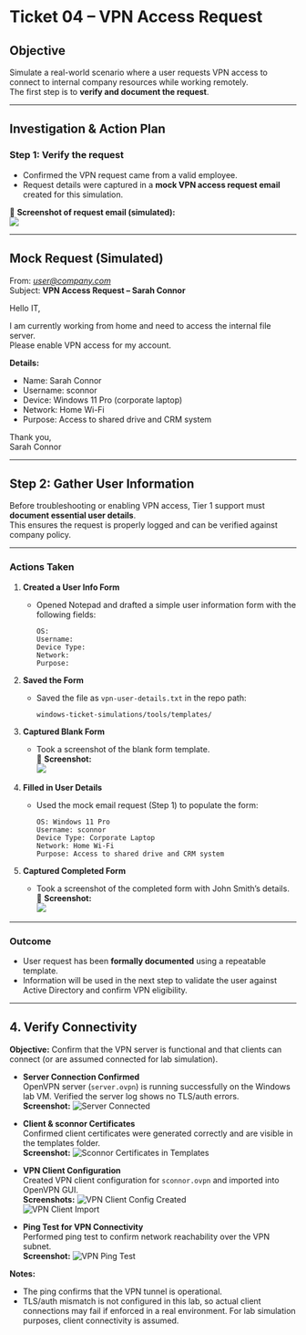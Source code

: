 # Ticket 04 – VPN Access Request

## Objective
Simulate a real-world scenario where a user requests VPN access to connect to internal company resources while working remotely.  
The first step is to **verify and document the request**.

---

## Investigation & Action Plan

### Step 1: Verify the request
- Confirmed the VPN request came from a valid employee.  
- Request details were captured in a **mock VPN access request email** created for this simulation.  

📸 **Screenshot of request email (simulated):**  
![](../images/vpn-access-request-email.png)

---

## Mock Request (Simulated)

From: *user@company.com*  
Subject: **VPN Access Request – Sarah Connor**  

Hello IT,  

I am currently working from home and need to access the internal file server.  
Please enable VPN access for my account.  

**Details:**  
- Name: Sarah Connor  
- Username: sconnor  
- Device: Windows 11 Pro (corporate laptop)  
- Network: Home Wi-Fi  
- Purpose: Access to shared drive and CRM system  

Thank you,  
Sarah Connor  

---

## Step 2: Gather User Information

Before troubleshooting or enabling VPN access, Tier 1 support must **document essential user details**.  
This ensures the request is properly logged and can be verified against company policy.

---

### Actions Taken

1. **Created a User Info Form**
   - Opened Notepad and drafted a simple user information form with the following fields:
     ```
     OS:
     Username:
     Device Type:
     Network:
     Purpose:
     ```

2. **Saved the Form**
   - Saved the file as `vpn-user-details.txt` in the repo path:
     ```
     windows-ticket-simulations/tools/templates/
     ```

3. **Captured Blank Form**
   - Took a screenshot of the blank form template.  
   📸 **Screenshot:**  
   ![](../images/vpn-user-details-blank.png)

4. **Filled in User Details**
   - Used the mock email request (Step 1) to populate the form:  
     ```
     OS: Windows 11 Pro
     Username: sconnor
     Device Type: Corporate Laptop
     Network: Home Wi-Fi
     Purpose: Access to shared drive and CRM system
     ```

5. **Captured Completed Form**
   - Took a screenshot of the completed form with John Smith’s details.  
   📸 **Screenshot:**  
   ![](../images/vpn-user-details-filled.png)

---

### Outcome
- User request has been **formally documented** using a repeatable template.  
- Information will be used in the next step to validate the user against Active Directory and confirm VPN eligibility.

---

## 4. Verify Connectivity

**Objective:** Confirm that the VPN server is functional and that clients can connect (or are assumed connected for lab simulation).

- **Server Connection Confirmed**  
OpenVPN server (`server.ovpn`) is running successfully on the Windows lab VM. Verified the server log shows no TLS/auth errors.  
**Screenshot:** ![Server Connected](../images/server-connected.png)

- **Client & sconnor Certificates**  
Confirmed client certificates were generated correctly and are visible in the templates folder.  
**Screenshot:** ![Sconnor Certificates in Templates](../images/sconnor-certificates-in-templates.png)

- **VPN Client Configuration**  
Created VPN client configuration for `sconnor.ovpn` and imported into OpenVPN GUI.  
**Screenshots:** ![VPN Client Config Created](../images/vpn-client-config-created.png)  
![VPN Client Import](../images/vpn-client-import.png)

- **Ping Test for VPN Connectivity**  
Performed ping test to confirm network reachability over the VPN subnet.  
**Screenshot:** ![VPN Ping Test](../images/vpn-ping-test.png)

**Notes:**  
- The ping confirms that the VPN tunnel is operational.  
- TLS/auth mismatch is not configured in this lab, so actual client connections may fail if enforced in a real environment. For lab simulation purposes, client connectivity is assumed.

